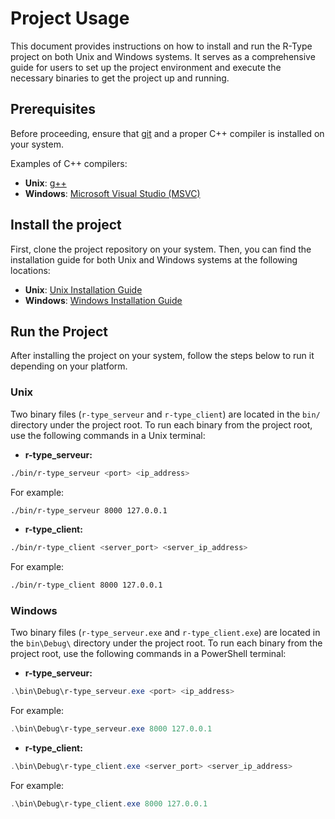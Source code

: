 # Project Usage

This document provides instructions on how to install and run the R-Type project on both Unix and Windows systems. It serves as a comprehensive guide for users to set up the project environment and execute the necessary binaries to get the project up and running.


## Prerequisites

Before proceeding, ensure that [git](https://git-scm.com/downloads) and a proper C++ compiler is installed on your system.

Examples of C++ compilers:
- **Unix**: [g++](https://gcc.gnu.org/install/download.html)
- **Windows**: [Microsoft Visual Studio (MSVC)](https://visualstudio.microsoft.com/vs/features/cplusplus/)


## Install the project

First, clone the project repository on your system. Then, you can find the installation guide for both Unix and Windows systems at the following locations:

- **Unix**: [Unix Installation Guide](Unix/index.md)
- **Windows**: [Windows Installation Guide](Windows/index.md)


## Run the Project

After installing the project on your system, follow the steps below to run it depending on your platform.


### Unix

Two binary files (`r-type_serveur` and `r-type_client`) are located in the `bin/` directory under the project root. To run each binary from the project root, use the following commands in a Unix terminal:

- **r-type_serveur:**
```bash
./bin/r-type_serveur <port> <ip_address>
```
For example:
```bash
./bin/r-type_serveur 8000 127.0.0.1
```

- **r-type_client:**
```bash
./bin/r-type_client <server_port> <server_ip_address>
```
For example:
```bash
./bin/r-type_client 8000 127.0.0.1
```


### Windows

Two binary files (`r-type_serveur.exe` and `r-type_client.exe`) are located in the `bin\Debug\` directory under the project root. To run each binary from the project root, use the following commands in a PowerShell terminal:

- **r-type_serveur:**
```powershell
.\bin\Debug\r-type_serveur.exe <port> <ip_address>
```
For example:
```powershell
.\bin\Debug\r-type_serveur.exe 8000 127.0.0.1
```

- **r-type_client:**
```powershell
.\bin\Debug\r-type_client.exe <server_port> <server_ip_address>
```
For example:
```powershell
.\bin\Debug\r-type_client.exe 8000 127.0.0.1
```
